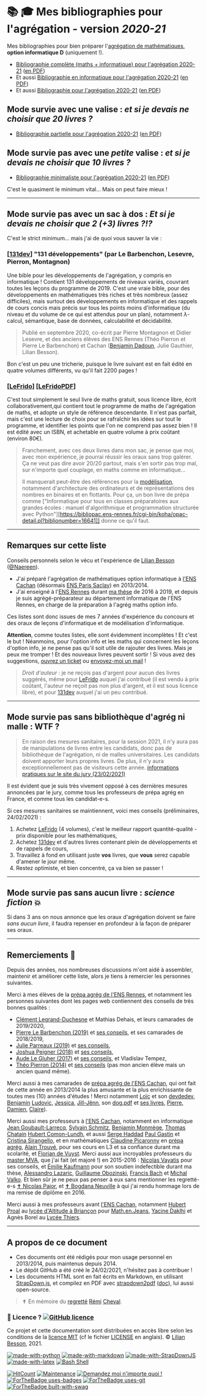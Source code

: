 # 📚 🎓 Mes bibliographies pour l'agrégation - version *2020-21*

Mes bibliographies pour bien préparer l'[agrégation de mathématiques](https://www.agreg.org/), **option informatique D** (uniquement !).

- [Bibliographie complète (maths + informatique) pour l'agrégation 2020-21](references.html) ([en PDF](references.pdf))
- Et aussi [Bibliographie en informatique pour l'agrégation 2020-21](info.html) ([en PDF](info.pdf))
- Et aussi [Bibliographie pour l'agrégation 2020-21](maths.html) ([en PDF](maths.pdf))

## Mode survie avec une valise : *et si je devais ne choisir que 20 livres ?*

- [Bibliographie partielle pour l'agrégation 2020-21](smallbib.html) ([en PDF](smallbib.pdf))

## Mode survie pas avec une *petite* valise : *et si je devais ne choisir que 10 livres ?*

- [Bibliographie minimaliste pour l'agrégation 2020-21](smallsmallbib.html) ([en PDF](smallsmallbib.pdf))

C'est le quasiment le minimum vital... Mais on peut faire mieux !

----

## Mode survie pas avec un sac à dos : *Et si je devais ne choisir que 2 (+3) livres ?!?*

C'est le strict minimum... mais j'ai de quoi vous sauver la vie :

### [[131dev][]] "131 développements" (par Le Barbenchon, Lesevre, Pierron, Montagnon)
[131dev]: https://www.dunod.com/prepas-concours/131-developpements-pourl-oral-agregation-externe-mathematiquesinformatique "131 développements (par Le Barbenchon, Lesevre, Pierron, Montagnon)"
Une bible pour les développements de l'agrégation, y compris en informatique !
Contient 131 développements de niveaux variés, couvrant toutes les leçons du programme de 2019.
C'est une vraie bible, pour des développements en mathématiques très riches et très nombreux (assez difficiles), mais surtout des développements en informatique et des rappels de cours concis mais précis sur tous les points moins d'informatique (du niveau et du volume de ce qui est attendus pour un plan), notamment $\lambda$-calcul, sémantique, base de données, calculabilité et décidabilité.

> Publié en septembre 2020, co-écrit par Pierre Montagnon et Didier Lesevre, et des anciens élèves des ENS Rennes (Théo Pierron et Pierre Le Barbenchon) et Cachan ([Benjamin Dadoun](http://benjamin.dadoun.free.fr/130-nuances-dagreg.html), Julie Gauthier, Lilian Besson).

Bon c'est un peu une tricherie, puisque le livre suivant est en fait édité en quatre volumes différents, vu qu'il fait 2200 pages !

### [[LeFrido][]] [[LeFridoPDF][]]
[LeFrido]: https://laurent.claessens-donadello.eu/frido.html "Le Frido"
[LeFridoPDF]: https://laurent.claessens-donadello.eu/pdf/lefrido.pdf "Le Frido en PDF"
C'est tout simplement le seul livre de maths gratuit, sous licence libre, écrit collaborativement,qui contient tout le programme de maths de l'agrégation de maths, et adopte un style de référence descendante. Il n'est pas parfait, mais c'est une lecture de choix pour se rafraîchir les idées sur tout le programme, et identifier les points que l'on ne comprend pas assez bien !
Il est édité avec un ISBN, et achetable en quatre volume à prix coûtant (environ 80€).

> Franchement, avec ces deux livres dans mon sac, je pense que moi, avec mon expérience, je pourrai réussir les oraux sans trop galérer.
> Ça ne veut pas dire avoir 20/20 partout, mais s'en sortir pas trop mal, sur n'importe quel couplage, en maths comme en informatique...
>
> Il manquerait peut-être des références pour la [modélisation](https://agreg.org/index.php?id=modelisation), notamment d'architecture des ordinateurs et de représentations des nombres en binaires et en flottants. Pour ça, un bon livre de prépa comme ["Informatique pour tous en classes préparatoires aux grandes écoles : manuel d'algorithmique et programmation structurée avec Python"][https://bibliopac.ens-rennes.fr/cgi-bin/koha/opac-detail.pl?biblionumber=16641]] donne ce qu'il faut.

----

## Remarques sur cette liste

Conseils personnels selon le vécu et l'expérience de [Lilian Besson](https://besson.link) ([@Naereen](https://github.com/Naereen/)).

- J'ai préparé l'agrégation de mathématiques option informatique à [l'ENS Cachan](http://www.ens-cachan.fr/) (désormais [ENS Paris Saclay](https://ens-paris-saclay.fr/)) en 2013/2014.
- J'ai enseigné à l'[ENS Rennes](http://www.dit.ens-rennes.fr/) durant [ma thèse](https://perso.crans.org/besson/phd/) de 2016 à 2019, et depuis je suis agrégé-préparateur au département informatique de l'ENS Rennes, en charge de la préparation à l'agrég maths option info.

Ces listes sont donc issues de mes 7 années d'expérience du concours et des oraux de leçons d'informatique et de modélisation d'informatique.

**Attention**, comme toutes listes, elle sont évidemment incomplètes ! Et c'est le but !
Néanmoins, pour l'option info et les maths qui concernent les leçons d'option info, je ne pense pas qu'il soit utile de rajouter des livres. Mais je peux me tromper ! Et des nouveaux livres peuvent sortir ! Si vous avez des suggestions, [ouvrez un ticket](https://github.com/Naereen/Bibliographie-agregation-maths-option-info/issues/new) ou [envoyez-moi un mail](https://besson.link/callme.fr.html) !

> *Droit d'auteur* : je ne reçois pas d'argent pour aucun des livres suggérés, même pour [LeFrido][] auquel j'ai contribué (il est vendu à prix coûtant, l'auteur ne reçoit pas non plus d'argent, et il est sous licence libre), et pour [131dev][] auquel j'ai un peu contribué.

----

## Mode survie pas sans bibliothèque d'agrég ni malle : WTF ?

> En raison des mesures sanitaires, pour la session 2021, il n'y aura pas de manipulations de livres entre les candidats, donc pas de bibliothèque de l'agrégation, ni de malles universitaires. Les candidats doivent apporter leurs propres livres.  De plus, il n'y aura exceptionnellement pas de visiteurs cette année.
> [informations pratiques sur le site du jury (23/02/2021)](https://agreg.org/index.php?id=informations-pratiques)

Il est évident que je suis très vivement opposé à ces dernières mesures annoncées par le jury, comme tous les professeurs de prépa agrég en France, et comme tous les candidat-e-s.

Si ces mesures sanitaires se maintiennent, voici mes conseils (préliminaires, 24/02/2021) :

1. Achetez [LeFrido][] (4 volumes), c'est le meilleur rapport quantité-qualité - prix disponible pour les mathématiques,
2. Achetez [131dev][] et d'autres livres contenant plein de développements et de rappels de cours,
3. Travaillez à fond en utilisant juste **vos** livres, que **vous** serez capable d'amener le jour même.
4. Restez optimiste, et bien concentré, ça va bien se passer !

----

## Mode survie pas sans aucun livre : *science fiction* 💥

Si dans 3 ans on nous annonce que les oraux d'agrégation doivent se faire *sans aucun livre*, il faudra repenser en profondeur à la façon de préparer ses oraux.

----

## Remerciements 🙏

Depuis des années, nos nombreuses discussions m'ont aidé à assembler, maintenir et améliorer cette liste, alors je tiens à remercier les personnes suivantes.

Merci à mes élèves de la [prépa agrég de l'ENS Rennes](http://www.dit.ens-rennes.fr/agregation-option-d/), et notamment les personnes suivantes dont les pages web contiennent des conseils de très bonnes qualités :

- [Clément Legrand-Duchesne](http://perso.eleves.ens-rennes.fr/people/clement.legrand-duchesne/) et Mathias Dehais, et leurs camarades de 2019/2020,
- [Pierre Le Barbenchon (2019)](http://perso.eleves.ens-rennes.fr/people/pierre.le-barbenchon) et [ses conseils](http://perso.eleves.ens-rennes.fr/people/pierre.le-barbenchon/conseils.pdf), et ses camarades de 2018/2019,
- [Julie Parreaux (2019)](http://perso.eleves.ens-rennes.fr/people/Julie.Parreaux/) et [ses conseils](http://perso.eleves.ens-rennes.fr/people/Julie.Parreaux/agregation.html),
- [Joshua Peigner (2018)](http://perso.eleves.ens-rennes.fr/people/joshua.peignier/) et [ses conseils](http://perso.eleves.ens-rennes.fr/people/joshua.peignier/agreg.html),
- [Aude Le Gluher (2017)](http://perso.eleves.ens-rennes.fr/people/aude.legluher/) et [ses conseils](http://perso.eleves.ens-rennes.fr/people/aude.legluher/fr/Conseils.pdf), et Vladislav Tempez,
- [Théo Pierron (2014)](http://perso.eleves.ens-rennes.fr/~tpier758/) et [ses conseils](http://perso.eleves.ens-rennes.fr/~tpier758/agreg.html) (pas mon ancien élève mais un ancien quand même).

Merci aussi à mes camarades de [prépa agrég de l'ENS Cachan](http://www.dptinfo.ens-cachan.fr/Agregation/), qui ont fait de cette année en 2013/2014 la plus amusante et la plus enrichissante de toutes mes (10) années d'études !
Merci notamment [Loïc](https://loicdevilliers.frama.site/) et son [devdedev](http://loic.devilliers.free.fr/devdedev.pdf), [Benjamin](http://benjamin.dadoun.free.fr/agreg.html) [Ludovic](https://sacchelli.github.io/), [Jessica](https://www.dpmms.cam.ac.uk/person/jg900), [Jill-Jênn](https://jill-jenn.net/agreg/index.html), son [dog.pdf](https://jill-jenn.net/_static/dog.pdf) et [ses livres](https://tryalgo.org/book), [Pierre](https://fr.linkedin.com/in/pierre-bertrand-4b006299), [Damien](https://damienallonsius.github.io/), [Claire](https://irmar.univ-rennes1.fr/interlocuteurs/claire-brecheteau)).

Merci aussi mes professeurs à [l'ENS Cachan](https://ens-paris-saclay.fr/), notamment en informatique [Jean Goubault-Larrecq](), [Sylvain Schmitz](https://www.irif.fr/~schmitz/), [Benjamin Monmège](http://pageperso.lif.univ-mrs.fr/~benjamin.monmege/), [Thomas Chatain](http://www.lsv.ens-cachan.fr/~chatain/) [Hubert Comon-Lundh](http://www.lsv.ens-cachan.fr/~comon/), et aussi [Serge Haddad](http://www.lsv.ens-cachan.fr/~haddad/) [Paul Gastin](http://www.lsv.ens-cachan.fr/~gastin/) et [Cristina Sirangello](https://www.irif.fr/~cristina/), et en mathématiques [Claudine Picaronny](http://www.lsv.fr/~picaro/) en [prépa agrég](http://ens-paris-saclay.fr/etudes/diplome-ens-paris-saclay/fesup-agregation/mathematiques), [Alain Trouvé](http://atrouve.perso.math.cnrs.fr/), pour ses cours en L3 et sa confiance durant ma scolarité, et [Florian de Vuyst](https://fdevuyst.jimdofree.com/).
Merci aussi aux incroyables professeurs du [master MVA](https://www.master-mva.com/), que j'ai fait (et majoré !) en 2015-2016 : [Nicolas Vayatis](http://nvayatis.perso.math.cnrs.fr/) pour ses conseils, et [Émilie Kaufmann](http://chercheurs.lille.inria.fr/ekaufman/) pour son soutien indefectible durant ma thèse, [Alessandro Lazaric](chercheurs.lille.inria.fr/~lazaric/), [Guillaume Obozinski](https://people.epfl.ch/guillaume.obozinski), [Francis Bach](https://francisbach.com/) et [Michal Valko](http://researchers.lille.inria.fr/~valko/hp/).
Et bien sûr je ne peux pas penser à eux sans mentionner les regretté-e-s [✝️ Nicolas Pajor](http://cmla.ens-paris-saclay.fr/version-francaise/nicolas-pajor-349453.kjsp?RH=DL_CMLA), et [✝️ Bogdana Neuville](https://www.google.com/search?hl=fr&q=Bogdana%20site%3Aens%2Dcachan.fr) à qui j'ai rendu hommage lors de ma remise de diplôme en 2016.

Merci aussi à mes professeurs avant [l'ENS Cachan](https://ens-paris-saclay.fr/), notamment [Hubert Proal](https://www.apmep.fr/Hubert-Proal) au [lycée d'Altitude à Briançon](http://www.lyc-altitude.ac-aix-marseille.fr/spip/) pour [Math.en.Jeans](https://www.mathenjeans.fr/), [Yacine Daklhi](https://math-mpsi123.weebly.com/) et Agnès Borel au [Lycée Thiers](http://www.lyc-thiers.ac-aix-marseille.fr/).

----

## A propos de ce document

- Ces documents ont été rédigés pour mon usage personnel en 2013/2014, puis maintenus depuis 2014.
- Le dépôt GitHub a été créé le 24/02/2021, n'hésitez pas à contribuer !
- Les documents HTML sont en fait écrits en Markdown, en utilisant [StrapDown.js](https://github.com/Naereen/StrapDown.js/), et compilez en PDF avec [strapdown2pdf](https://lbesson.bitbucket.io/md/strapdown2pdf.pdf) ([doc](https://lbesson.bitbucket.io/md/strapdown2pdf.pdf)), lui aussi open-source.

> ✝️ En mémoire du [regretté](https://www.pf-duflos.fr/P1220.aspx?IdPer=652623) [Rémi](http://www.maths-cheval.com/) [Cheval](https://www.facebook.com/remi.cheval.5).

### :scroll: Licence ? [![GitHub licence](https://img.shields.io/github/license/Naereen/Perspectives-carriere-enseignement-informatique-en-2021/.svg)](https://github.com/Naereen/Perspectives-carriere-enseignement-informatique-en-2021//blob/master/LICENSE)

Ce projet et cette documentation sont distribuées en accès libre selon les conditions de la [licence MIT](https://lbesson.mit-license.org/) (cf le fichier [LICENSE](LICENSE) en anglais).
© [Lilian Besson](https://GitHub.com/Naereen), 2021.

[![made-with-python](https://img.shields.io/badge/Made%20with-Python-1f425f.svg)](https://www.python.org/)
[![made-with-markdown](https://img.shields.io/badge/Made%20with-Markdown-1f425f.svg)](https://commonmark.org/)
[![made-with-StrapDownJS](https://img.shields.io/badge/Made%20with-StrapDownJS-1f425f.svg)](https://github.com/Naereen/StrapDown.js/)
[![made-with-latex](https://img.shields.io/badge/Made%20with-LaTeX-1f425f.svg)](https://www.latex-project.org/)
[![Bash Shell](https://badges.frapsoft.com/bash/v1/bash.png?v=103)](https://github.com/ellerbrock/open-source-badges/)

[![HitCount](http://hits.dwyl.io/Naereen/Perspectives-carriere-enseignement-informatique-en-2021/.svg)](http://hits.dwyl.io/Naereen/Perspectives-carriere-enseignement-informatique-en-2021/)
[![Maintenance](https://img.shields.io/badge/Maintained%3F-yes-green.svg)](https://GitHub.com/Naereen/Perspectives-carriere-enseignement-informatique-en-2021//graphs/commit-activity)
[![Demandez moi n'importe quoi !](https://img.shields.io/badge/Demandez%20moi-n'%20importe%20quoi-1abc9c.svg)](https://GitHub.com/Naereen/ama.fr)
[![ForTheBadge uses-badges](http://ForTheBadge.com/images/badges/uses-badges.svg)](http://ForTheBadge.com)
[![ForTheBadge uses-git](http://ForTheBadge.com/images/badges/uses-git.svg)](https://GitHub.com/)
[![ForTheBadge built-with-swag](http://ForTheBadge.com/images/badges/built-with-swag.svg)](https://GitHub.com/Naereen/)

